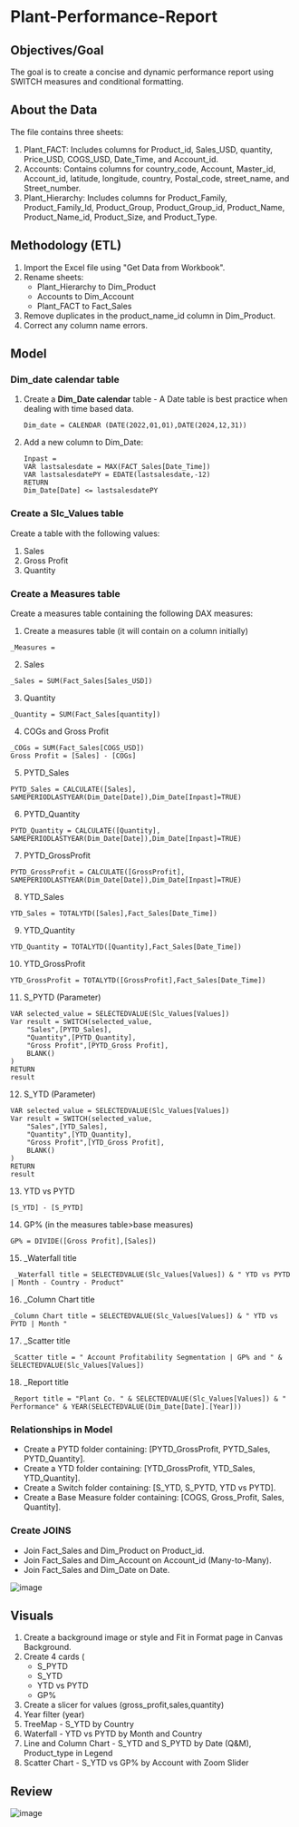 # Plant-Performance-Report

## Objectives/Goal
The goal is to create a concise and dynamic performance report using SWITCH measures and conditional formatting.

## About the Data 
The file contains three sheets:
1) Plant_FACT: Includes columns for Product_id, Sales_USD, quantity, Price_USD, COGS_USD, Date_Time, and Account_id.
2) Accounts: Contains columns for country_code, Account, Master_id, Account_id, latitude, longitude, country, Postal_code, street_name, and Street_number.
3) Plant_Hierarchy: Includes columns for Product_Family, Product_Family_Id, Product_Group, Product_Group_id, Product_Name, Product_Name_id, Product_Size, and Product_Type.
   
## Methodology (ETL)
1) Import the Excel file using "Get Data from Workbook".
2) Rename sheets:
   - Plant_Hierarchy to Dim_Product
   - Accounts to Dim_Account
   - Plant_FACT to Fact_Sales
3) Remove duplicates in the product_name_id column in Dim_Product.
4) Correct any column name errors.

## Model
### Dim_date calendar table
1) Create a **Dim_Date calendar** table - A Date table is best practice when dealing with time based data.
    ```
    Dim_date = CALENDAR (DATE(2022,01,01),DATE(2024,12,31))
    ```
2) Add a new column to Dim_Date:
    ```
    Inpast = 
    VAR lastsalesdate = MAX(FACT_Sales[Date_Time])
    VAR lastsalesdatePY = EDATE(lastsalesdate,-12)
    RETURN
    Dim_Date[Date] <= lastsalesdatePY
    ```
    
### Create a Slc_Values table
Create a table with the following values:
1) Sales
2) Gross Profit
3) Quantity

### Create a Measures table
Create a measures table containing the following DAX measures:
1) Create a measures table (it will contain on a column initially)
```
_Measures = 
```
2) Sales
```
_Sales = SUM(Fact_Sales[Sales_USD]) 
```
3) Quantity
```
_Quantity = SUM(Fact_Sales[quantity]) 
```
4) COGs and Gross Profit 
```
_COGs = SUM(Fact_Sales[COGS_USD]) 
Gross Profit = [Sales] - [COGs]
```
5) PYTD_Sales
```
PYTD_Sales = CALCULATE([Sales], SAMEPERIODLASTYEAR(Dim_Date[Date]),Dim_Date[Inpast]=TRUE)
```
6) PYTD_Quantity
```
PYTD_Quantity = CALCULATE([Quantity], SAMEPERIODLASTYEAR(Dim_Date[Date]),Dim_Date[Inpast]=TRUE)
```
7) PYTD_GrossProfit
```
PYTD_GrossProfit = CALCULATE([GrossProfit], SAMEPERIODLASTYEAR(Dim_Date[Date]),Dim_Date[Inpast]=TRUE)
```
8) YTD_Sales
```
YTD_Sales = TOTALYTD([Sales],Fact_Sales[Date_Time])
```
9) YTD_Quantity
```
YTD_Quantity = TOTALYTD([Quantity],Fact_Sales[Date_Time])
```
10) YTD_GrossProfit
```
YTD_GrossProfit = TOTALYTD([GrossProfit],Fact_Sales[Date_Time])
```
11) S_PYTD (Parameter)
```
VAR selected_value = SELECTEDVALUE(Slc_Values[Values])
Var result = SWITCH(selected_value,
    "Sales",[PYTD_Sales],
    "Quantity",[PYTD_Quantity],
    "Gross Profit",[PYTD_Gross Profit],
    BLANK()
)
RETURN
result
```
12) S_YTD (Parameter)
```
VAR selected_value = SELECTEDVALUE(Slc_Values[Values])
Var result = SWITCH(selected_value,
    "Sales",[YTD_Sales],
    "Quantity",[YTD_Quantity],
    "Gross Profit",[YTD_Gross Profit],
    BLANK()
)
RETURN
result
```
13) YTD vs PYTD
```
[S_YTD] - [S_PYTD]
```
14) GP% (in the measures table>base measures)
```
GP% = DIVIDE([Gross Profit],[Sales])
```
15) _Waterfall title
```
 _Waterfall title = SELECTEDVALUE(Slc_Values[Values]) & " YTD vs PYTD | Month - Country - Product"
```
16) _Column Chart title
```
_Column Chart title = SELECTEDVALUE(Slc_Values[Values]) & " YTD vs PYTD | Month "
```
17) _Scatter title
```
_Scatter title = " Account Profitability Segmentation | GP% and " & SELECTEDVALUE(Slc_Values[Values])
```
18) _Report title
```
_Report title = "Plant Co. " & SELECTEDVALUE(Slc_Values[Values]) & " Performance" & YEAR(SELECTEDVALUE(Dim_Date[Date].[Year]))
```

### Relationships in Model
- Create a PYTD folder containing: [PYTD_GrossProfit, PYTD_Sales, PYTD_Quantity].
- Create a YTD folder containing: [YTD_GrossProfit, YTD_Sales, YTD_Quantity].
- Create a Switch folder containing: [S_YTD, S_PYTD, YTD vs PYTD].
- Create a Base Measure folder containing: [COGS, Gross_Profit, Sales, Quantity].

### Create JOINS
- Join Fact_Sales and Dim_Product on Product_id.
- Join Fact_Sales and Dim_Account on Account_id (Many-to-Many).
- Join Fact_Sales and Dim_Date on Date.

![image](https://github.com/user-attachments/assets/4443eea3-4e15-4780-8404-1a96d9d89981)

## Visuals
1) Create a background image or style and Fit in Format page in Canvas Background.
2) Create 4 cards (
   - S_PYTD
   - S_YTD
   - YTD vs PYTD
   - GP%
4) Create a slicer for values (gross_profit,sales,quantity)
5) Year filter (year)
6) TreeMap - S_YTD by Country
7) Waterfall - YTD vs PYTD by Month and Country
8) Line and Column Chart - S_YTD and S_PYTD by Date (Q&M), Product_type in Legend
9) Scatter Chart - S_YTD vs GP% by Account with Zoom Slider

## Review
![image](https://github.com/user-attachments/assets/2c38e757-372a-4019-b7a2-18ee24a0a140)
